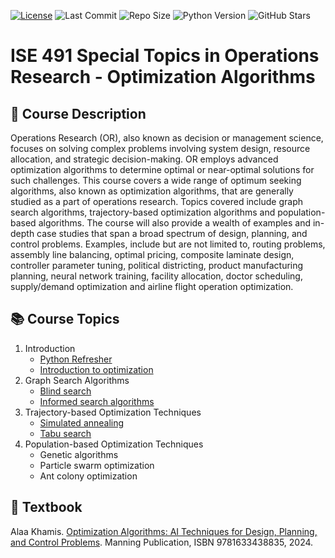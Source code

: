 [![License](https://img.shields.io/badge/License-MIT-yellow.svg)](https://github.com/Dr-AlaaKhamis/ISE491/blob/main/LICENSE)
![Last Commit](https://img.shields.io/github/last-commit/Dr-AlaaKhamis/ISE491)
![Repo Size](https://img.shields.io/github/repo-size/Dr-AlaaKhamis/ISE491)
![Python Version](https://img.shields.io/badge/python-3.8%2B-blue)
![GitHub Stars](https://img.shields.io/github/stars/Dr-AlaaKhamis/ISE491?style=social)



# ISE 491 Special Topics in Operations Research - Optimization Algorithms

## 📘 Course Description
Operations Research (OR), also known as decision or management science, focuses on solving complex problems involving system design, resource allocation, and strategic decision-making. OR employs advanced optimization algorithms to determine optimal or near-optimal solutions for such challenges. This course covers a wide range of optimum seeking algorithms, also known as optimization algorithms, that are generally studied as a part of operations research. Topics covered include graph search algorithms, trajectory-based optimization algorithms and population-based algorithms. The course will also provide a wealth of examples and in-depth case studies that span a broad spectrum of design, planning, and control problems.  Examples, include but are not limited to, routing problems, assembly line balancing, optimal pricing, composite laminate design, controller parameter tuning, political districting, product manufacturing planning, neural network training, facility allocation, doctor scheduling, supply/demand optimization and airline flight operation optimization. 

## 📚 Course Topics

1. Introduction
    * [Python Refresher](https://github.com/Dr-AlaaKhamis/ISE491/tree/main/1_Introduction/Python_refresher)
    * [Introduction to optimization](https://github.com/Dr-AlaaKhamis/ISE491/tree/main/1_Introduction/Intro_optimization)
2. Graph Search Algorithms
    * [Blind search](https://github.com/Dr-AlaaKhamis/ISE491/tree/main/2_Graph_search/Blind_search)
    * [Informed search algorithms](https://github.com/Dr-AlaaKhamis/ISE491/tree/main/2_Graph_search/Informed_search)
3. Trajectory-based Optimization Techniques
    * [Simulated annealing](https://github.com/Dr-AlaaKhamis/ISE491/tree/main/3_Trajectory_algorithms/SA)
    * [Tabu search](https://github.com/Dr-AlaaKhamis/ISE491/tree/main/3_Trajectory_algorithms/TS)
4. Population-based Optimization Techniques
    * Genetic algorithms
    * Particle swarm optimization
    * Ant colony optimization

## 📖 Textbook

Alaa Khamis. [Optimization Algorithms: AI Techniques for Design, Planning, and Control Problems](https://www.manning.com/books/optimization-algorithms). Manning Publication, ISBN 9781633438835, 2024.